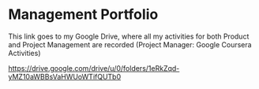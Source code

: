 # Management Portfolio

This link goes to my Google Drive, where all my activities for both Product and Project Management are recorded (Project Manager: Google Coursera Activities)

https://drive.google.com/drive/u/0/folders/1eRkZqd-yMZ10aWBBsVaHWUoWTifQUTb0
